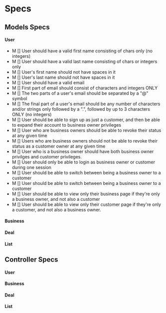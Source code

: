 # Specs

## Models Specs

#### User
- M [] User should have a valid first name consisting of chars only (no integers)
- M [] User should have a valid last name consisting of chars  or integers only
- M [] User's first name should not have spaces in it
- M [] User's last name should not have spaces in it
- M [] User should have a valid email
- M [] First part of email should consist of characters and integers ONLY
- M [] The two parts of a user's email should be separated by a "@" symbol
- M [] The final part of a user's email should be any number of characters and/or strings only followed by a ".", followed by up to 3 characters ONLY (no integers)
- M [] User should be able to sign up as just a customer, and then be able to expand their account to business owner privileges
- M [] User who are business owners should be able to revoke their status at any given time
- M [] Users who are business owners should not be able to revoke their status as a customer owner at any given time
- M [] User who is a business owner should have both business owner privilges and customer privileges.
- M [] User should only be able to login as business owner or customer during one session
- M [] User should be able to switch between being a business owner to a customer
- M [] User should be able to switch between being a business owner to a customer
- M [] User should be able to view only their business page if they're only a business owner, and not also a customer
- M [] User should be able to view only their customer page if they're only a customer, and not also a business owner.
#### Business
#### Deal

#### List

## Controller Specs

#### User

#### Business

#### Deal

#### List